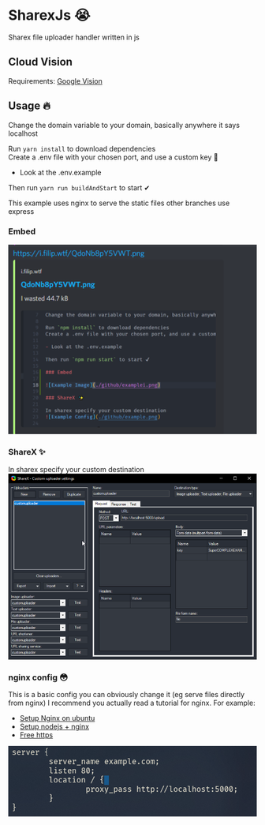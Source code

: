 # SharexJs 😭

Sharex file uploader handler written in js

## Cloud Vision

Requirements: [Google Vision](https://cloud.google.com/vision/docs/labels?hl=bg#vision_label_detection-nodejs)

## Usage 🔥

Change the domain variable to your domain, basically anywhere it says localhost

Run `yarn install` to download dependencies  
Create a .env file with your chosen port, and use a custom key 🔐

- Look at the .env.example

Then run `yarn run buildAndStart` to start ✔

This example uses nginx to serve the static files other branches use express

### Embed

![Example Image](./github/examplei.png)

### ShareX ✨

In sharex specify your custom destination
![Example Config](./github/example.png)

### nginx config 😳

This is a basic config you can obviously change it (eg serve files directly from nginx)
I recommend you actually read a tutorial for nginx. For example:

- [Setup Nginx on ubuntu](https://www.digitalocean.com/community/tutorials/how-to-install-nginx-on-ubuntu-20-0)
- [Setup nodejs + nginx](https://www.digitalocean.com/community/questions/how-to-run-node-js-server-with-nginx)
- [Free https](https://letsencrypt.org/)

![Example nginx](./github/nginx.png)

